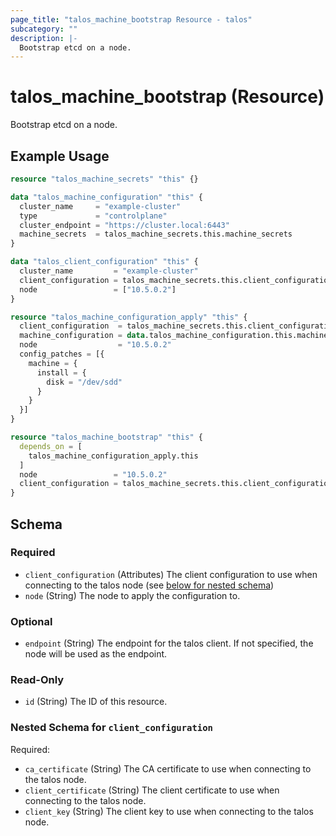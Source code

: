 ```yaml
---
page_title: "talos_machine_bootstrap Resource - talos"
subcategory: ""
description: |-
  Bootstrap etcd on a node.
---
```


# talos_machine_bootstrap (Resource)

Bootstrap etcd on a node.

## Example Usage

```terraform
resource "talos_machine_secrets" "this" {}

data "talos_machine_configuration" "this" {
  cluster_name     = "example-cluster"
  type             = "controlplane"
  cluster_endpoint = "https://cluster.local:6443"
  machine_secrets  = talos_machine_secrets.this.machine_secrets
}

data "talos_client_configuration" "this" {
  cluster_name         = "example-cluster"
  client_configuration = talos_machine_secrets.this.client_configuration
  node                 = ["10.5.0.2"]
}

resource "talos_machine_configuration_apply" "this" {
  client_configuration  = talos_machine_secrets.this.client_configuration
  machine_configuration = data.talos_machine_configuration.this.machine_configuration
  node                  = "10.5.0.2"
  config_patches = [{
    machine = {
      install = {
        disk = "/dev/sdd"
      }
    }
  }]
}

resource "talos_machine_bootstrap" "this" {
  depends_on = [
    talos_machine_configuration_apply.this
  ]
  node                 = "10.5.0.2"
  client_configuration = talos_machine_secrets.this.client_configuration
}
```
<!-- schema generated by tfplugindocs -->
## Schema

### Required

- `client_configuration` (Attributes) The client configuration to use when connecting to the talos node (see [below for nested schema](#nestedatt--client_configuration))
- `node` (String) The node to apply the configuration to.

### Optional

- `endpoint` (String) The endpoint for the talos client. If not specified, the node will be used as the endpoint.

### Read-Only

- `id` (String) The ID of this resource.

<a id="nestedatt--client_configuration"></a>
### Nested Schema for `client_configuration`

Required:

- `ca_certificate` (String) The CA certificate to use when connecting to the talos node.
- `client_certificate` (String) The client certificate to use when connecting to the talos node.
- `client_key` (String) The client key to use when connecting to the talos node.
